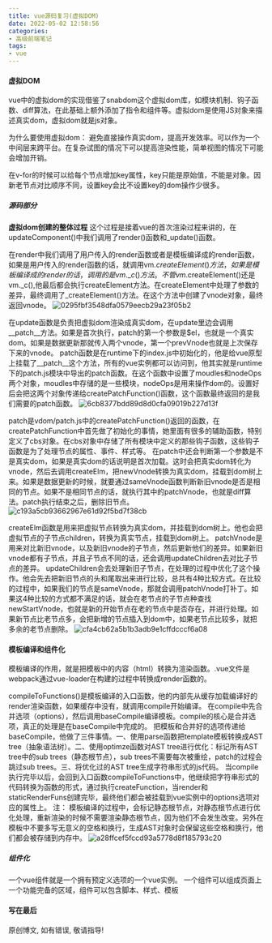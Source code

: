 ```yaml
---
title: vue源码复习(虚拟DOM)
date: 2022-05-02 12:58:56
categories: 
- 高级前端笔记
tags: 
- vue
---
```



#### 虚拟DOM
vue中的虚拟dom的实现借鉴了snabdom这个虚拟dom库，如模块机制、钩子函数、diff算法，在此基础上额外添加了指令和组件等。虚拟dom是使用JS对象来描述真实dom，虚拟dom就是js对象。

为什么要使用虚拟dom：
避免直接操作真实dom，提高开发效率。可以作为一个中间层来跨平台。在复杂试图的情况下可以提高渲染性能，简单视图的情况下可能会增加开销。

在v-for的时候可以给每个节点增加key属性，key只能是原始值，不能是对象。因新老节点对比顺序不同，设置key会比不设置key的dom操作少很多。


##### 源码部分
**虚拟dom创建的整体过程**
这个过程是接着vue的首次渲染过程来讲的，在updateComponent()中我们调用了render()函数和_update()函数。

在render中我们调用了用户传入的render函数或者是模板编译成的render函数，如果是用户传入的render函数的话，就调用vm.$createElement()方法，如果是模板编译成的render的话，调用的是vm.\_c()方法。不管vm.$createElement()还是vm.\_c(),他最后都会执行createElement方法。在createElement中处理了参数的差异，最终调用了_createElement()方法。在这个方法中创建了vnode对象，最终返回vnode。
![0295fbf3548dfa0579eecb29a23f05b2](D36D403B-B738-4A3A-A620-8EA128A49D54.png)

在update函数是负责把虚拟dom渲染成真实dom，在update里边会调用__patch__方法。如果是首次执行，patch的第一个参数是$el，也就是一个真实dom。如果是数据更新那就传入两个vnode，第一个prevVnode也就是上次保存下来的vnode。
patch函数是在runtime下的index.js中初始化的，他是给vue原型上挂载了__patch__这个方法，所有的vue实例都可以访问到，他其实就是runtime下的patch.js模块中导出的patch函数。在这个函数中设置了moudles和nodeOps两个对象，moudles中存储的是一些模块，nodeOps是用来操作dom的。设置好后会把这两个对象传递给createPatchFunction()函数，这个函数最终返回的是我们需要的patch函数。
![6cb8377bdd89d8d0cfa09019b227d13f](D3317FFA-E67E-47BD-B87B-FB3A7070CF97.png)

patch是vdom/patch.js中的createPatchFunction()返回的函数，在createPatchFunction中首先做了初始化的事情，她里面有很多的辅助函数，特别定义了cbs对象。在cbs对象中存储了所有模块中定义的那些钩子函数，这些钩子函数是为了处理节点的属性、事件、样式等。
在patch中还会判断第一个参数是不是真实dom，如果是真实dom的话说明是首次加载。这时会把真实dom转化为vnode，然后去调用createElm，把newVnode转换为真实dom，挂载到dom树上来。如果是数据更新的时候，就要通过sameVnode函数判断新旧vnode是否是相同的节点。如果不是相同节点的话，就执行其中的patchVnode，也就是diff算法。patch执行结束之后，删除旧节点。
![c193a5cb93662967e61d92f5bd7f38cb](96EE883B-C1B1-431A-8A07-163D7BC713E4.png)

createElm函数是用来把虚拟节点转换为真实dom，并挂载到dom树上。他也会把虚拟节点的子节点children，转换为真实节点，挂载到dom树上。
patchVnode是用来对比新旧vnode，以及新旧vnode的子节点，然后更新他们的差异。如果新旧vnode都有子节点，并且子节点不同的话，还会调用updateChildren去对比子节点的差异。
updateChildren会去处理新旧子节点，在处理的过程中优化了这个操作。他会先去把新旧节点的头和尾取出来进行比较，总共有4种比较方式。在比较的过程中，如果我们的节点是sameVnode，那就会调用patchVnode打补丁。如果这4种比较的方式都不满足的话，就会在老节点的子节点种查找newStartVnode，也就是新的开始节点在老的节点中是否存在，并进行处理。如果新节点比老节点多，会把新增的节点插入到dom中，如果老节点比较多，就把多余的老节点删除。
![cfa4cb62a5b1b3adb9e1cffdcccf6a08](5DA71656-C1C3-4A04-B539-B1287BE68A6B.png)

#### 模板编译和组件化
模板编译的作用，就是把模板中的内容（html）转换为渲染函数。.vue文件是webpack通过vue-loader在构建的过程中转换成render函数的。

compileToFunctions()是模板编译的入口函数，他的内部先从缓存加载编译好的render渲染函数，如果缓存中没有，就调用compile开始编译。
在compile中先合并选项（options），然后调用baseCompile编译模板。compile的核心是合并选项，真正的处理是在baseCompile中完成的。
把模板和合并好的选项传递给baseCompile，他做了三件事情。一、使用parse函数把template模板转换成AST tree（抽象语法树）。二、使用optimze函数对AST tree进行优化：标记所有AST tree中的sub trees（静态根节点），sub trees不需要每次被重绘，patch的过程会跳过sub trees。三、将优化过的AST tree生成字符串形式的js代码。
当compile执行完毕以后，会回到入口函数compileToFunctions中，他继续把字符串形式的代码转换为函数的形式，通过执行createFunction，当render和staticRenderFuns创建完毕，最终他们都会被挂载到vue实例中的options选项对应的属性上。
注：
模板编译的过程中，会标记静态根节点，对静态根节点进行优化处理，重新渲染的时候不需要渲染静态根节点，因为他们不会发生改变。另外在模板中不要多写无意义的空格和换行，生成AST对象时会保留这些空格和换行，他们都会被存储到内存中。
![a28ffcef5fccd93a5778d8f185793c20](967222E7-DF80-458C-AF98-6F5A4CF032BD.png)

##### 组件化
一个vue组件就是一个拥有预定义选项的一个vue实例。
一个组件可以组成页面上一个功能完备的区域，组件可以包含脚本、样式、模板



#### 写在最后

原创博文, 如有错误, 敬请指导!